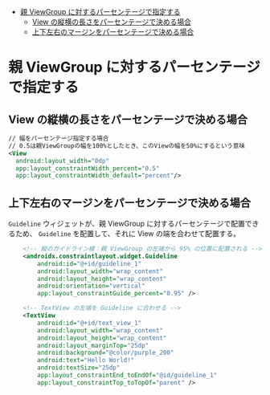 <!-- TOC START min:1 max:3 link:true asterisk:false update:true -->
- [親 ViewGroup に対するパーセンテージで指定する](#親-viewgroup-に対するパーセンテージで指定する)
  - [View の縦横の長さをパーセンテージで決める場合](#view-の縦横の長さをパーセンテージで決める場合)
  - [上下左右のマージンをパーセンテージで決める場合](#上下左右のマージンをパーセンテージで決める場合)
<!-- TOC END -->


# 親 ViewGroup に対するパーセンテージで指定する

## View の縦横の長さをパーセンテージで決める場合

```xml
// 幅をパーセンテージ指定する場合
// 0.5は親ViewGroupの幅を100%としたとき、このViewの幅を50%にするという意味
<View
  android:layout_width="0dp"
  app:layout_constraintWidth_percent="0.5"
  app:layout_constraintWidth_default="percent"/>
```


## 上下左右のマージンをパーセンテージで決める場合

`Guideline` ウィジェットが、親 ViewGroup に対するパーセンテージで配置できるため、
`Guideline` を配置して、それに View の端を合わせて配置する。

```xml
    <!-- 縦のガイドライン線：親 ViewGroup の左端から 95% の位置に配置される -->
    <androidx.constraintlayout.widget.Guideline
        android:id="@+id/guideline_1"
        android:layout_width="wrap_content"
        android:layout_height="wrap_content"
        android:orientation="vertical"
        app:layout_constraintGuide_percent="0.95" />

    <!-- TextView の左端を Guideline に合わせる -->
    <TextView
        android:id="@+id/text_view_1"
        android:layout_width="wrap_content"
        android:layout_height="wrap_content"
        android:layout_marginTop="25dp"
        android:background="@color/purple_200"
        android:text="Hello World!"
        android:textSize="25dp"
        app:layout_constraintEnd_toEndOf="@id/guideline_1"
        app:layout_constraintTop_toTopOf="parent" />
```
